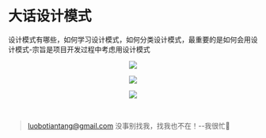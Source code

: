 # 大话设计模式
设计模式有哪些，如何学习设计模式，如何分类设计模式，最重要的是如何会用设计模式-宗旨是项目开发过程中考虑用设计模式

<div align="center">  

<img src="https://github.com/luobotiantang/learning/blob/master/background.jpg"/> 
<br/>

[![](https://travis-ci.org/luobotiantang/learning.svg?branch=master)](https://travis-ci.org/luobotiantang/learning)

![](https://img.shields.io/cocoapods/v/learning.svg?style=flat)

</div>
<br>


> luobotiantang@gmail.com
> 没事别找我，找我也不在！--我很忙🦆